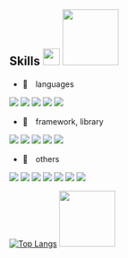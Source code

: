 <h2>
<!--   <img src="https://github.com/user-attachments/assets/c9854c81-a0df-436e-99e4-9acaa3616f2a" height="35px" alt="Skills" />  -->
  Skills
  <img src="https://github.com/user-attachments/assets/af75990f-efab-4bb2-b4a1-0b5920aae721" width="30px" />
<!--   <img src="https://media.giphy.com/media/hvRJCLFzcasrR4ia7z/giphy.gif" width="25px" /> -->
  <img src="https://github.com/user-attachments/assets/ec23404e-2cf6-426a-ba67-6451d982dcbe"  width="100px" />
</h2>

-  🌱　languages

  <p style="display:inline;">
  <img src="https://img.shields.io/badge/javascript-fffafa.svg?logo=javascript&style=for-the-badge" />
  <img src="https://img.shields.io/badge/typescript-fffafa.svg?logo=typescript&style=for-the-badge" />
  <img src="https://img.shields.io/badge/-Sass-fffafa.svg?logo=sass&style=for-the-badge" />
  <img src="https://img.shields.io/badge/MySQL-fffafa.svg?logo=MySQL&style=for-the-badge" />
  <img src="https://img.shields.io/badge/php-fffafa.svg?logo=php&style=for-the-badge" />
</p>


-  🌷　framework, library

<p style="display:inline;">
  <img src="https://img.shields.io/badge/-React-fffafa?style=for-the-badge&logo=react&logoColor=61DAFB" />
  <img src="https://img.shields.io/badge/vue.js-fffafa.svg?logo=vue.js&style=for-the-badge" />
  <img src="https://img.shields.io/badge/-next.js-fffafa?style=for-the-badge&logo=next.js&logoColor=black" />
  <img src="https://img.shields.io/badge/-TailwindCSS-fffafa.svg?logo=tailwindcss&style=for-the-badge" />
  <img src="https://img.shields.io/badge/laravel-fffafa.svg?logo=laravel&style=for-the-badge" />
  
</p>

-  🍪　others

<p style="display:inline;">
  <img src="https://img.shields.io/badge/storybook-fffafa.svg?logo=storybook&style=for-the-badge" />
  <img src="https://img.shields.io/badge/-Node.js-fffafa.svg?logo=node.js&style=for-the-badge" />
  <img src="https://img.shields.io/badge/gulp-fffafa.svg?logo=gulp&style=for-the-badge" />
  <img src="https://img.shields.io/badge/figma-fffafa.svg?logo=figma&style=for-the-badge" />
  <img src="https://img.shields.io/badge/git-fffafa.svg?logo=git&style=for-the-badge" />
  <img src="https://img.shields.io/badge/lightHouse-fffafa.svg?logo=lightHouse&style=for-the-badge" />
  <img src="https://img.shields.io/badge/googleSearchConsole-fffafa.svg?logo=googleSearchConsole&style=for-the-badge" />
</p>


[![Top Langs](https://github-readme-stats.vercel.app/api/top-langs/?username=bloom-294&layout=compact)](https://github.com/anuraghazra/github-readme-stats)
  <img src="https://github.com/user-attachments/assets/e97acda7-028a-46ef-a5a1-3241c4975924"  width="100px" />

<!--
<p style="display:inline;">
  <img src="https://img.shields.io/badge/-React-fffafa?style=for-the-badge&logo=react&logoColor=61DAFB" />
  <img src="https://img.shields.io/badge/vue.js-fffafa.svg?logo=vue.js&style=for-the-badge" />
  <img src="https://img.shields.io/badge/storybook-fffafa.svg?logo=storybook&style=for-the-badge" />
  <img src="https://img.shields.io/badge/javascript-fffafa.svg?logo=javascript&style=for-the-badge" />
  <img src="https://img.shields.io/badge/typescript-fffafa.svg?logo=typescript&style=for-the-badge" />
  <img src="https://img.shields.io/badge/-next.js-fffafa?style=for-the-badge&logo=next.js&logoColor=black" />
  <img src="https://img.shields.io/badge/-Sass-fffafa.svg?logo=sass&style=for-the-badge" />
  <img src="https://img.shields.io/badge/-TailwindCSS-fffafa.svg?logo=tailwindcss&style=for-the-badge" />
  <img src="https://img.shields.io/badge/-Node.js-fffafa.svg?logo=node.js&style=for-the-badge" />
  <img src="https://img.shields.io/badge/gulp-fffafa.svg?logo=gulp&style=for-the-badge" />
  <img src="https://img.shields.io/badge/figma-fffafa.svg?logo=figma&style=for-the-badge" />
  <img src="https://img.shields.io/badge/git-fffafa.svg?logo=git&style=for-the-badge" />
   <img src="https://img.shields.io/badge/MySQL-fffafa.svg?logo=MySQL&style=for-the-badge" />
  <img src="https://img.shields.io/badge/php-fffafa.svg?logo=php&style=for-the-badge" />
  <img src="https://img.shields.io/badge/laravel-fffafa.svg?logo=laravel&style=for-the-badge" />
</p>
-->

<!-- [![Anurag's GitHub stats](https://github-readme-stats.vercel.app/api?username=bloom-294)](https://github.com/anuraghazra/github-readme-stats) -->
